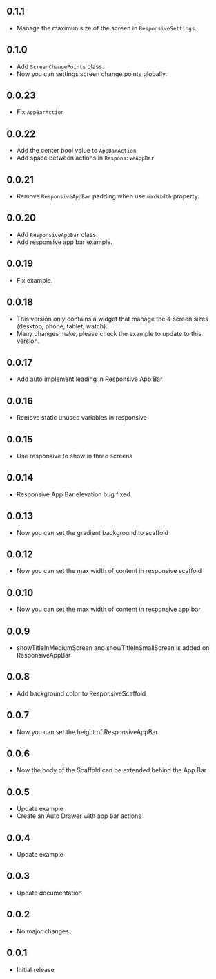 ## 0.1.1
* Manage the maximun size of the screen in `ResponsiveSettings`.

## 0.1.0
* Add `ScreenChangePoints` class.
* Now you can settings screen change points globally.

## 0.0.23
* Fix `AppBarAction`

## 0.0.22
* Add the center bool value to `AppBarAction`
* Add space between actions in `ResponsiveAppBar`

## 0.0.21
* Remove `ResponsiveAppBar` padding when use `maxWidth` property.

## 0.0.20
* Add `ResponsiveAppBar` class.
* Add responsive app bar example.

## 0.0.19
* Fix example.

## 0.0.18
* This versión only contains a widget that manage the 4 screen sizes (desktop, phone, tablet, watch).
* Many changes make, please check the example to update to this version.

## 0.0.17
* Add auto implement leading in Responsive App Bar

## 0.0.16
* Remove static unused variables in responsive

## 0.0.15
* Use responsive to show in three screens

## 0.0.14
* Responsive App Bar elevation bug fixed.

## 0.0.13
* Now you can set the gradient background to scaffold

## 0.0.12
* Now you can set the max width of content in responsive scaffold

## 0.0.10
* Now you can set the max width of content in responsive app bar

## 0.0.9
* showTitleInMediumScreen and showTitleInSmallScreen is added on ResponsiveAppBar

## 0.0.8
* Add background color to ResponsiveScaffold

## 0.0.7
* Now you can set the height of ResponsiveAppBar

## 0.0.6
* Now the body of the Scaffold can be extended behind the App Bar

## 0.0.5
* Update example
* Create an Auto Drawer with app bar actions

## 0.0.4
* Update example

## 0.0.3
* Update documentation

## 0.0.2
* No major changes.

## 0.0.1
* Initial release